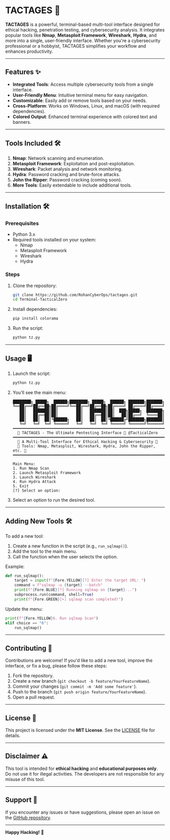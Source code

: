 # TACTAGES 🚀

**TACTAGES** is a powerful, terminal-based multi-tool interface designed for ethical hacking, penetration testing, and cybersecurity analysis. It integrates popular tools like **Nmap**, **Metasploit Framework**, **Wireshark**, **Hydra**, and more into a single, user-friendly interface. Whether you're a cybersecurity professional or a hobbyist, TACTAGES simplifies your workflow and enhances productivity.

---

## Features ✨

- **Integrated Tools**: Access multiple cybersecurity tools from a single interface.
- **User-Friendly Menu**: Intuitive terminal menu for easy navigation.
- **Customizable**: Easily add or remove tools based on your needs.
- **Cross-Platform**: Works on Windows, Linux, and macOS (with required dependencies).
- **Colored Output**: Enhanced terminal experience with colored text and banners.

---

## Tools Included 🛠️

1. **Nmap**: Network scanning and enumeration.
2. **Metasploit Framework**: Exploitation and post-exploitation.
3. **Wireshark**: Packet analysis and network monitoring.
4. **Hydra**: Password cracking and brute-force attacks.
5. **John the Ripper**: Password cracking (coming soon).
6. **More Tools**: Easily extendable to include additional tools.

---

## Installation 🛠️

### Prerequisites
- Python 3.x
- Required tools installed on your system:
  - Nmap
  - Metasploit Framework
  - Wireshark
  - Hydra

### Steps
1. Clone the repository:
   ```bash
   git clone https://github.com/RohanCyberOps/tactages.git
   cd Terminal-TacticalZero
   ```

2. Install dependencies:
   ```bash
   pip install colorama
   ```

3. Run the script:
   ```bash
   python tz.py
   ```

---

## Usage 🖥️

1. Launch the script:
   ```bash
   python tz.py
   ```

2. You'll see the main menu:
   ```
   ████████╗ █████╗  ██████╗████████╗ █████╗  ██████╗ ███████╗███████╗
   ╚══██╔══╝██╔══██╗██╔════╝╚══██╔══╝██╔══██╗██╔════╝ ██╔════╝██╔════╝
      ██║   ███████║██║        ██║   ███████║██║  ███╗█████╗  ███████╗
      ██║   ██╔══██║██║        ██║   ██╔══██║██║   ██║██╔══╝  ╚════██║
      ██║   ██║  ██║╚██████╗   ██║   ██║  ██║╚██████╔╝███████╗███████║
      ╚═╝   ╚═╝  ╚═╝ ╚═════╝   ╚═╝   ╚═╝  ╚═╝ ╚═════╝ ╚══════╝╚══════╝
   ━━━━━━━━━━━━━━━━━━━━━━━━━━━━━━━━━━━━━━━━━━━━━━━━━━━━━━━━━━━━━━━━━━━━━━
     🚀 TACTAGES - The Ultimate Pentesting Interface 🚀 @TacticalZero
   ━━━━━━━━━━━━━━━━━━━━━━━━━━━━━━━━━━━━━━━━━━━━━━━━━━━━━━━━━━━━━━━━━━━━━━
     🔹 A Multi-Tool Interface for Ethical Hacking & Cybersecurity 🔹
     🔹 Tools: Nmap, Metasploit, Wireshark, Hydra, John the Ripper, etc. 🔹
   ━━━━━━━━━━━━━━━━━━━━━━━━━━━━━━━━━━━━━━━━━━━━━━━━━━━━━━━━━━━━━━━━━━━━━━

   Main Menu:
   1. Run Nmap Scan
   2. Launch Metasploit Framework
   3. Launch Wireshark
   4. Run Hydra Attack
   5. Exit
   [?] Select an option:
   ```

3. Select an option to run the desired tool.

---

## Adding New Tools 🛠️

To add a new tool:
1. Create a new function in the script (e.g., `run_sqlmap()`).
2. Add the tool to the main menu.
3. Call the function when the user selects the option.

Example:
```python
def run_sqlmap():
    target = input(f"{Fore.YELLOW}[?] Enter the target URL: ")
    command = f"sqlmap -u {target} --batch"
    print(f"{Fore.BLUE}[*] Running sqlmap on {target}...")
    subprocess.run(command, shell=True)
    print(f"{Fore.GREEN}[+] sqlmap scan completed!")
```

Update the menu:
```python
print(f"{Fore.YELLOW}6. Run sqlmap Scan")
elif choice == "6":
    run_sqlmap()
```

---

## Contributing 🤝

Contributions are welcome! If you'd like to add a new tool, improve the interface, or fix a bug, please follow these steps:
1. Fork the repository.
2. Create a new branch (`git checkout -b feature/YourFeatureName`).
3. Commit your changes (`git commit -m 'Add some feature'`).
4. Push to the branch (`git push origin feature/YourFeatureName`).
5. Open a pull request.

---

## License 📜

This project is licensed under the **MIT License**. See the [LICENSE](LICENSE) file for details.

---

## Disclaimer ⚠️

This tool is intended for **ethical hacking** and **educational purposes only**. Do not use it for illegal activities. The developers are not responsible for any misuse of this tool.

---

## Support 💬

If you encounter any issues or have suggestions, please open an issue on the [GitHub repository](https://github.com/RohanCyberOps/tactages/issues).

---

**Happy Hacking!** 🚀

